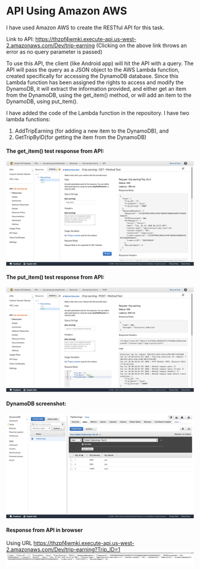 # API Using Amazon AWS

I have used Amazon AWS to create the RESTful API for this task.

Link to API: https://thzpf4wmki.execute-api.us-west-2.amazonaws.com/Dev/trip-earning
(Clicking on the above link throws an error as no query parameter is passed)

To use this API, the client (like Android app) will hit the API with a query. The API will pass the query as a JSON object to the AWS Lambda function, created specifically for accessing the DynamoDB database. Since this Lambda function has been assigned the rights to access and modify the DynamoDB, it will extract the information provided, and either get an item from the DynamoDB, using the get_item() method, or will add an item to the DynamoDB, using put_item().

I have added the code of the Lambda function in the repository. I have two lambda functions: 
1. AddTripEarning (for adding a new item to the DynamoDB), and 
2. GetTripByID(for getting the item from the DynamoDB)

#### The get_item() test response from API:
![](https://github.com/navgarg/UI_App_API/blob/master/Images/Screenshot%202020-07-28%20at%2010.44.19%20AM.png)
#### The put_item() test response from API:
![](https://github.com/navgarg/UI_App_API/blob/master/Images/Screenshot%202020-07-28%20at%2010.48.50%20AM.png)
#### DynamoDB screenshot:
![](https://github.com/navgarg/UI_App_API/blob/master/Images/Screenshot%202020-07-28%20at%2010.51.11%20AM.png)
#### Response from API in browser 
Using URL https://thzpf4wmki.execute-api.us-west-2.amazonaws.com/Dev/trip-earning?Trip_ID=1
![](https://github.com/navgarg/UI_App_API/blob/master/Images/Screenshot%202020-07-28%20at%2010.58.31%20AM.png)
